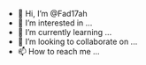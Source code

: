 - 👋 Hi, I’m @Fad17ah
- 👀 I’m interested in ...
- 🌱 I’m currently learning ...
- 💞️ I’m looking to collaborate on ...
- 📫 How to reach me ...

<!---
Fad17ah/Fad17ah is a ✨ special ✨ repository because its `README.md` (this file) appears on your GitHub profile.
You can click the Preview link to take a look at your changes.
--->
